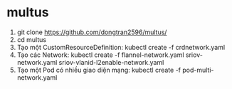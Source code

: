 # multus
1.  git clone https://github.com/dongtran2596/multus/
2.  cd multus
1.  Tạo một CustomResourceDefinition: 
kubectl create -f crdnetwork.yaml
3.  Tạo các Network:
kubectl create -f flannel-network.yaml sriov-network.yaml sriov-vlanid-l2enable-network.yaml 
6.  Tạo một Pod có nhiều giao diện mạng:
kubectl create -f pod-multi-network.yaml

